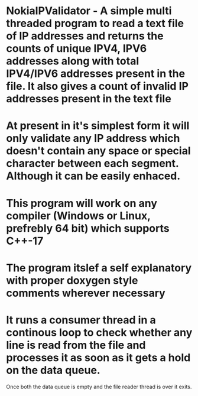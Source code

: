 # NokiaIPValidator - A simple multi threaded program to read a text file of IP addresses and returns the counts of unique IPV4, IPV6 addresses along with total IPV4/IPV6 addresses present in the file. It also gives a count of invalid IP addresses present in the text file

# At present in it's simplest form it will only validate any IP address which doesn't contain any space or special character between each segment. Although it can be easily enhaced.

# This program will work on any compiler (Windows or Linux, prefrebly 64 bit) which supports C++-17
# The program itslef a self explanatory with proper doxygen style comments wherever necessary

# It runs a consumer thread in a continous loop to check whether any line is read from the file and processes it as soon as it gets a hold on the data queue.
Once both the data queue is empty and the file reader thread is over it exits.
